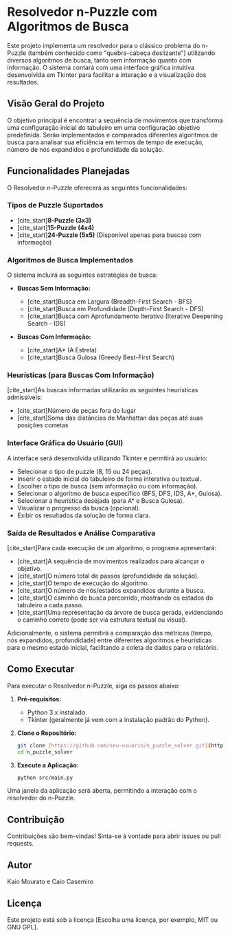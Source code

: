 # Resolvedor n-Puzzle com Algoritmos de Busca

Este projeto implementa um resolvedor para o clássico problema do n-Puzzle (também conhecido como "quebra-cabeça deslizante") utilizando diversos algoritmos de busca, tanto sem informação quanto com informação. O sistema contará com uma interface gráfica intuitiva desenvolvida em Tkinter para facilitar a interação e a visualização dos resultados.

## Visão Geral do Projeto

O objetivo principal é encontrar a sequência de movimentos que transforma uma configuração inicial do tabuleiro em uma configuração objetivo predefinida. Serão implementados e comparados diferentes algoritmos de busca para analisar sua eficiência em termos de tempo de execução, número de nós expandidos e profundidade da solução.

## Funcionalidades Planejadas

O Resolvedor n-Puzzle oferecerá as seguintes funcionalidades:

### Tipos de Puzzle Suportados
* [cite_start]**8-Puzzle (3x3)** 
* [cite_start]**15-Puzzle (4x4)** 
* [cite_start]**24-Puzzle (5x5)** (Disponível apenas para buscas com informação) 

### Algoritmos de Busca Implementados
O sistema incluirá as seguintes estratégias de busca:

* **Buscas Sem Informação:**
    * [cite_start]Busca em Largura (Breadth-First Search - BFS) 
    * [cite_start]Busca em Profundidade (Depth-First Search - DFS) 
    * [cite_start]Busca com Aprofundamento Iterativo (Iterative Deepening Search - IDS) 

* **Buscas Com Informação:**
    * [cite_start]A* (A Estrela) 
    * [cite_start]Busca Gulosa (Greedy Best-First Search) 

### Heurísticas (para Buscas Com Informação)
[cite_start]As buscas informadas utilizarão as seguintes heurísticas admissíveis: 

* [cite_start]Número de peças fora do lugar 
* [cite_start]Soma das distâncias de Manhattan das peças até suas posições corretas 

### Interface Gráfica do Usuário (GUI)
A interface será desenvolvida utilizando Tkinter e permitirá ao usuário:

* Selecionar o tipo de puzzle (8, 15 ou 24 peças).
* Inserir o estado inicial do tabuleiro de forma interativa ou textual.
* Escolher o tipo de busca (sem informação ou com informação).
* Selecionar o algoritmo de busca específico (BFS, DFS, IDS, A*, Gulosa).
* Selecionar a heurística desejada (para A* e Busca Gulosa).
* Visualizar o progresso da busca (opcional).
* Exibir os resultados da solução de forma clara.

### Saída de Resultados e Análise Comparativa
[cite_start]Para cada execução de um algoritmo, o programa apresentará: 

* [cite_start]A sequência de movimentos realizados para alcançar o objetivo. 
* [cite_start]O número total de passos (profundidade da solução). 
* [cite_start]O tempo de execução do algoritmo. 
* [cite_start]O número de nós/estados expandidos durante a busca. 
* [cite_start]O caminho de busca percorrido, mostrando os estados do tabuleiro a cada passo. 
* [cite_start]Uma representação da árvore de busca gerada, evidenciando o caminho correto (pode ser via estrutura textual ou visual). 

Adicionalmente, o sistema permitirá a comparação das métricas (tempo, nós expandidos, profundidade) entre diferentes algoritmos e heurísticas para o mesmo estado inicial, facilitando a coleta de dados para o relatório.

## Como Executar

Para executar o Resolvedor n-Puzzle, siga os passos abaixo:

1.  **Pré-requisitos:**
    * Python 3.x instalado.
    * Tkinter (geralmente já vem com a instalação padrão do Python).

2.  **Clone o Repositório:**
    ```bash
    git clone [https://github.com/seu-usuario/n_puzzle_solver.git](https://github.com/seu-usuario/n_puzzle_solver.git)
    cd n_puzzle_solver
    ```

3.  **Execute a Aplicação:**
    ```bash
    python src/main.py
    ```

Uma janela da aplicação será aberta, permitindo a interação com o resolvedor do n-Puzzle.

## Contribuição

Contribuições são bem-vindas! Sinta-se à vontade para abrir issues ou pull requests.

## Autor

Kaio Mourato e Caio Casemiro

## Licença

Este projeto está sob a licença [Escolha uma licença, por exemplo, MIT ou GNU GPL].